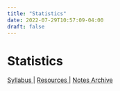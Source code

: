```yaml
---
title: "Statistics"
date: 2022-07-29T10:57:09-04:00
draft: false
---
```

<h1> Statistics </h1> 
<a href=""> Syllabus </a> | 
<a href=""> Resources </a> |
<a href=""> Notes Archive </a> 
<br>



